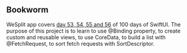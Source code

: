 ## Bookworm

WeSplit app covers [day 53, 54, 55 and 56](https://www.hackingwithswift.com/100/swiftui/53) of 100 days of SwiftUI. The purpose of this project is to learn to use @Binding property, to create custom and reusable views, to use CoreData, to build a list with @FetchRequest, to sort fetch requests with SortDescriptor.
